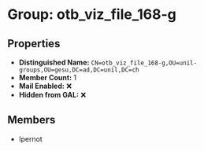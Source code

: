 # Group: otb_viz_file_168-g

## Properties

- **Distinguished Name:** `CN=otb_viz_file_168-g,OU=unil-groups,OU=gesu,DC=ad,DC=unil,DC=ch`
- **Member Count:** 1
- **Mail Enabled:** ❌
- **Hidden from GAL:** ❌

## Members

- lpernot
